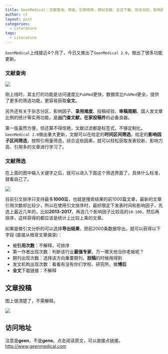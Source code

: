 ```yaml
---
title: GeenMedical：文献查询、筛选、引用排序、相似文献、全文下载、杂志分区、影响因子、结果导出、杂志评述、直接投稿，一站服务
author: ct
layout: post
categories:
  - Literature
tags:
  - Literature
---
```


`GeenMedical`上线接近4个月了，今日又推出了`GeenMedical 2.0`，做出了很多功能更新。

### 文献查询

![](http://blog.genesino.com/images/GeenMedical_search.png)

刚上线时，其主打的功能是访问速度比`PubMed`更快，数据库比`PubMed`更全，提供了更多的筛选功能，更容易获取**全文**。

另外还有关于杂志分区、影响因子、**录用难度**、投稿经验、**审稿周期**、国人发文章比例的统计等实用功能，是**出门查文献，在家投稿件**的必备良器。

第一版虽然方便，但还算不得惊艳，文献过滤都是标签式，不够定制化。`GeenMedical 2.0`做出重大更新，文献可以在给定的**时间区间筛选**，给定的**影响因子区间筛选**，按照引用量筛选，综合这些因素，就可以轻松获取发表较新、影响力高、引用多的文章进行学习了。

### 文献筛选

在上面的图中输入关键字之后，就可以进入下面这个筛选界面了，具体什么标准，就看自己了。

![](http://blog.genesino.com/images/GeenMedical_filter.png)

目前引文排序只支持最多**1000**篇，也就是搜索结果的前1000篇文章，最新的文章引用次数却比较少，所以在使用引文排序时，最好限定下发表时间和影响因子，先选上最近几年的，比如**2013-2017**，再选几个影响因子比较高的`10-100`，然后再排序，这样获得的都应该是统计上比较上乘的文章。

如果是做引文分析的可以选择**导出结果**，把前2000条数据导出，就可以获得以下字段 (直接从根哥文章摘录)：

* 被**引用次数**：不解释，可排序
* 第一作者出现次数：判断该行业**最强专家**，万一哪天他当你老板呢？
* 期刊出现次数：选择该方向重要期刊，**投稿**的时候用得到
* 发文机构出现次数：看看有没有你们学校、研究所，做**博后**
* **全文**下载链接：不解释

## 文章投稿

图上很清楚了，不需解释。

![](http://blog.genesino.com/images/GeenMedical_mangine.png)

## 访问地址

注意是**geen**，不是**gene**。点击阅读原文，可以直接点链接。<http://www.geenmedical.com>


